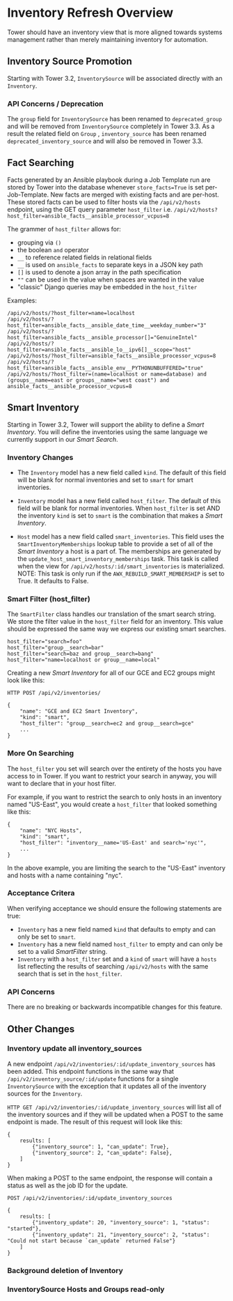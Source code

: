 # Inventory Refresh Overview
Tower should have an inventory view that is more aligned towards systems management
rather than merely maintaining inventory for automation.

## Inventory Source Promotion
Starting with Tower 3.2, `InventorySource` will be associated directly with an `Inventory`.

### API Concerns / Deprecation
The `group` field for `InventorySource` has been renamed to `deprecated_group` and will be removed
from `InventorySource` completely in Tower 3.3. As a result the related field on `Group` ,
`inventory_source` has been renamed `deprecated_inventory_source` and will also be removed in Tower 3.3.


## Fact Searching
Facts generated by an Ansible playbook during a Job Template run are stored by Tower into the database
whenever `store_facts=True` is set per-Job-Template. New facts are merged with existing
facts and are per-host. These stored facts can be used to filter hosts via the
`/api/v2/hosts` endpoint, using the GET query parameter `host_filter` i.e.
`/api/v2/hosts?host_filter=ansible_facts__ansible_processor_vcpus=8`

The grammer of `host_filter` allows for:
* grouping via `()`
* the boolean `and` operator
* `__` to reference related fields in relational fields
* `__` is used on `ansible_facts` to separate keys in a JSON key path
* `[]` is used to denote a json array in the path specification
* `""` can be used in the value when spaces are wanted in the value
* "classic" Django queries may be embedded in the `host_filter`

Examples:
```
/api/v2/hosts/?host_filter=name=localhost
/api/v2/hosts/?host_filter=ansible_facts__ansible_date_time__weekday_number="3"
/api/v2/hosts/?host_filter=ansible_facts__ansible_processor[]="GenuineIntel"
/api/v2/hosts/?host_filter=ansible_facts__ansible_lo__ipv6[]__scope="host"
/api/v2/hosts/?host_filter=ansible_facts__ansible_processor_vcpus=8
/api/v2/hosts/?host_filter=ansible_facts__ansible_env__PYTHONUNBUFFERED="true"
/api/v2/hosts/?host_filter=(name=localhost or name=database) and (groups__name=east or groups__name="west coast") and ansible_facts__ansible_processor_vcpus=8
```

## Smart Inventory
Starting in Tower 3.2, Tower will support the ability to define a _Smart Inventory_.
You will define the inventories using the same language we currently support
in our _Smart Search_.

### Inventory Changes
* The `Inventory` model has a new field called `kind`. The default of this field will be blank
for normal inventories and set to `smart` for smart inventories.

* `Inventory` model has a new field called `host_filter`. The default of this field will be blank
for normal inventories. When `host_filter` is set AND the inventory `kind` is set to `smart`
is the combination that makes a _Smart Inventory_.

* `Host` model has a new field called `smart_inventories`. This field uses the `SmartInventoryMemberships`
lookup table to provide a set of all of the _Smart Inventory_ a host is a part of. The memberships
are generated by the `update_host_smart_inventory_memberships` task. This task is called when the view for
`/api/v2/hosts/:id/smart_inventories` is materialized. NOTE: This task is only run if the 
`AWX_REBUILD_SMART_MEMBERSHIP` is set to True. It defaults to False.

### Smart Filter (host_filter)
The `SmartFilter` class handles our translation of the smart search string. We store the
filter value in the `host_filter` field for an inventory. This value should be expressed
the same way we express our existing smart searches.

    host_filter="search=foo"
    host_filter="group__search=bar"
    host_filter="search=baz and group__search=bang"
    host_filter="name=localhost or group__name=local"

Creating a new _Smart Inventory_ for all of our GCE and EC2 groups might look like this:

    HTTP POST /api/v2/inventories/

    {
        "name": "GCE and EC2 Smart Inventory",
        "kind": "smart",
        "host_filter": "group__search=ec2 and group__search=gce"
        ...
    }

### More On Searching
The `host_filter` you set will search over the entirety of the hosts you have
access to in Tower. If you want to restrict your search in anyway, you will
want to declare that in your host filter.

For example, if you want to restrict the search to only hosts in an inventory
named "US-East", you would create a `host_filter` that looked something like this:

    {
        "name": "NYC Hosts",
        "kind": "smart",
        "host_filter": "inventory__name='US-East' and search='nyc'",
        ...
    }

In the above example, you are limiting the search to the "US-East" inventory and
hosts with a name containing "nyc".


### Acceptance Critera
When verifying acceptance we should ensure the following statements are true:

* `Inventory` has a new field named `kind` that defaults to empty and
can only be set to `smart`.
* `Inventory` has a new field named `host_filter` to empty and can only be
set to a valid _SmartFilter_ string.
* `Inventory` with a `host_filter` set and a `kind` of `smart` will have
a `hosts` list reflecting the results of searching `/api/v2/hosts` with the same
search that is set in the `host_filter`.

### API Concerns
There are no breaking or backwards incompatible changes for this feature.


## Other Changes

### Inventory update all inventory_sources
A new endpoint `/api/v2/inventories/:id/update_inventory_sources` has been added. This endpoint
functions in the same way that `/api/v2/inventory_source/:id/update` functions for a single
`InventorySource` with the exception that it updates all of the inventory sources for the
`Inventory`.

`HTTP GET /api/v2/inventories/:id/update_inventory_sources` will list all of the inventory
sources and if they will be updated when a POST to the same endpoint is made. The result of
this request will look like this:

    {
        results: [
            {"inventory_source": 1, "can_update": True},
            {"inventory_source": 2, "can_update": False},
        ]
    }

When making a POST to the same endpoint, the response will contain a status as well as the job ID for the update.

    POST /api/v2/inventories/:id/update_inventory_sources

    {
        results: [
            {"inventory_update": 20, "inventory_source": 1, "status": "started"},
            {"inventory_update": 21, "inventory_source": 2, "status": "Could not start because `can_update` returned False"}
        ]
    }


### Background deletion of Inventory

### InventorySource Hosts and Groups read-only
